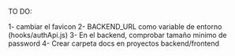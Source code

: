 TO DO:

1- cambiar el favicon
2- BACKEND_URL como variable de entorno (hooks/authApi.js)
3- En el backend, comprobar tamaño minimo de password
4- Crear carpeta docs en proyectos backend/frontend
